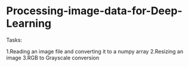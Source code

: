 # Processing-image-data-for-Deep-Learning

Tasks:

1.Reading an image file and converting it to a numpy array
2.Resizing an image
3.RGB to Grayscale conversion
